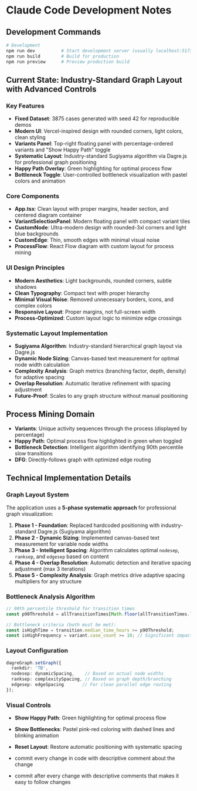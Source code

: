 # Claude Code Development Notes

## Development Commands

```bash
# Development
npm run dev          # Start development server (usually localhost:5173)
npm run build        # Build for production
npm run preview      # Preview production build
```

## Current State: Industry-Standard Graph Layout with Advanced Controls

### Key Features
- **Fixed Dataset**: 3875 cases generated with seed 42 for reproducible demos
- **Modern UI**: Vercel-inspired design with rounded corners, light colors, clean styling
- **Variants Panel**: Top-right floating panel with percentage-ordered variants and "Show Happy Path" toggle
- **Systematic Layout**: Industry-standard Sugiyama algorithm via Dagre.js for professional graph positioning
- **Happy Path Overlay**: Green highlighting for optimal process flow
- **Bottleneck Toggle**: User-controlled bottleneck visualization with pastel colors and animation

### Core Components
- **App.tsx**: Clean layout with proper margins, header section, and centered diagram container
- **VariantSelectionPanel**: Modern floating panel with compact variant tiles
- **CustomNode**: Ultra-modern design with rounded-3xl corners and light blue backgrounds
- **CustomEdge**: Thin, smooth edges with minimal visual noise
- **ProcessFlow**: React Flow diagram with custom layout for process mining

### UI Design Principles
- **Modern Aesthetics**: Light backgrounds, rounded corners, subtle shadows
- **Clean Typography**: Compact text with proper hierarchy
- **Minimal Visual Noise**: Removed unnecessary borders, icons, and complex colors
- **Responsive Layout**: Proper margins, not full-screen width
- **Process-Optimized**: Custom layout logic to minimize edge crossings

### Systematic Layout Implementation
- **Sugiyama Algorithm**: Industry-standard hierarchical graph layout via Dagre.js
- **Dynamic Node Sizing**: Canvas-based text measurement for optimal node width calculation
- **Complexity Analysis**: Graph metrics (branching factor, depth, density) for adaptive spacing
- **Overlap Resolution**: Automatic iterative refinement with spacing adjustment
- **Future-Proof**: Scales to any graph structure without manual positioning

## Process Mining Domain
- **Variants**: Unique activity sequences through the process (displayed by percentage)
- **Happy Path**: Optimal process flow highlighted in green when toggled
- **Bottleneck Detection**: Intelligent algorithm identifying 90th percentile slow transitions
- **DFG**: Directly-follows graph with optimized edge routing

## Technical Implementation Details

### Graph Layout System
The application uses a **5-phase systematic approach** for professional graph visualization:

1. **Phase 1 - Foundation**: Replaced hardcoded positioning with industry-standard Dagre.js (Sugiyama algorithm)
2. **Phase 2 - Dynamic Sizing**: Implemented canvas-based text measurement for variable node widths
3. **Phase 3 - Intelligent Spacing**: Algorithm calculates optimal `nodesep`, `ranksep`, and `edgesep` based on content
4. **Phase 4 - Overlap Resolution**: Automatic detection and iterative spacing adjustment (max 3 iterations)
5. **Phase 5 - Complexity Analysis**: Graph metrics drive adaptive spacing multipliers for any structure

### Bottleneck Analysis Algorithm
```typescript
// 90th percentile threshold for transition times
const p90Threshold = allTransitionTimes[Math.floor(allTransitionTimes.length * 0.9)];

// Bottleneck criteria (both must be met):
const isHighTime = transition.median_time_hours >= p90Threshold;
const isHighFrequency = variant.case_count >= 10; // Significant impact
```

### Layout Configuration
```typescript
dagreGraph.setGraph({
  rankdir: 'TB',
  nodesep: dynamicSpacing,    // Based on actual node widths
  ranksep: complexitySpacing, // Based on graph depth/branching
  edgesep: edgeSpacing       // For clean parallel edge routing
});
```

### Visual Controls
- **Show Happy Path**: Green highlighting for optimal process flow
- **Show Bottlenecks**: Pastel pink-red coloring with dashed lines and blinking animation
- **Reset Layout**: Restore automatic positioning with systematic spacing

- commit every change in code with descriptive comment about the change
- commit after every change with descriptive comments that makes it easy to follow changes